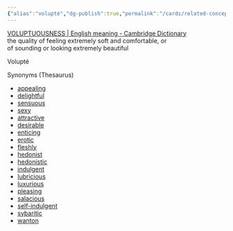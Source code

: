 ```yaml
---
{"alias":"volupté","dg-publish":true,"permalink":"/cards/related-concepts-and-theories/voluptuousness/","dgPassFrontmatter":true,"noteIcon":"1","created":"2023-01-21T14:58:39.567+01:00","updated":"2023-01-21T15:31:27.365+01:00"}
---
```



[VOLUPTUOUSNESS | English meaning - Cambridge Dictionary](https://dictionary.cambridge.org/dictionary/english/voluptuousness)
the quality of feeling extremely soft and comfortable, or of sounding or looking extremely beautiful

Volupté

Synonyms (Thesaurus)
-   [appealing](https://www.thesaurus.com/browse/appealing)
-   [delightful](https://www.thesaurus.com/browse/delightful)
-   [sensuous](https://www.thesaurus.com/browse/sensuous)
-   [sexy](https://www.thesaurus.com/browse/sexy)
-   [attractive](https://www.thesaurus.com/browse/attractive)
-   [desirable](https://www.thesaurus.com/browse/desirable)
-   [enticing](https://www.thesaurus.com/browse/enticing)
-   [erotic](https://www.thesaurus.com/browse/erotic)
-   [fleshly](https://www.thesaurus.com/browse/fleshly)
-   [hedonist](https://www.thesaurus.com/browse/hedonist)
-   [hedonistic](https://www.thesaurus.com/browse/hedonistic)
-   [indulgent](https://www.thesaurus.com/browse/indulgent)
-   [lubricious](https://www.thesaurus.com/browse/lubricious)
-   [luxurious](https://www.thesaurus.com/browse/luxurious)
-   [pleasing](https://www.thesaurus.com/browse/pleasing)
-   [salacious](https://www.thesaurus.com/browse/salacious)
-   [self-indulgent](https://www.thesaurus.com/browse/self-indulgent)
-   [sybaritic](https://www.thesaurus.com/browse/sybaritic)
-   [wanton](https://www.thesaurus.com/browse/wanton)
